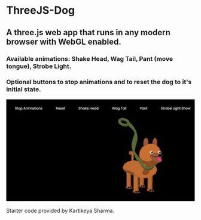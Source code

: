 # ThreeJS-Dog

## A three.js web app that runs in any modern browser with WebGL enabled.
### Available animations: Shake Head, Wag Tail, Pant (move tongue), Strobe Light. 
### Optional buttons to stop animations and to reset the dog to it's initial state. 
![Screenshot of dog](dog.png)

Starter code provided by Kartikeya Sharma.
